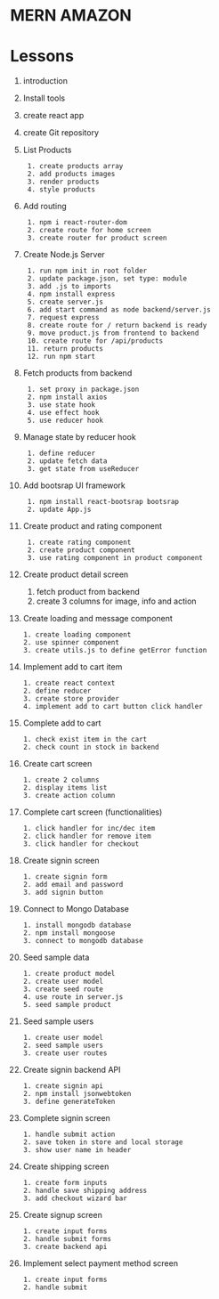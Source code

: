 # MERN AMAZON

# Lessons

1. introduction
2. Install tools
3. create react app
4. create Git repository

5. List Products

		1. create products array
		2. add products images
		3. render products
		4. style products

6. Add routing

		1. npm i react-router-dom
		2. create route for home screen
		3. create router for product screen

7. Create Node.js Server

		1. run npm init in root folder
		2. update package.json, set type: module
		3. add .js to imports
		4. npm install express
		5. create server.js
		6. add start command as node backend/server.js
		7. request express
		8. create route for / return backend is ready
		9. move product.js from frontend to backend
		10. create route for /api/products
		11. return products
		12. run npm start

8. Fetch products from backend

		1. set proxy in package.json
		2. npm install axios
		3. use state hook
		4. use effect hook
		5. use reducer hook

9. Manage state by reducer hook

		1. define reducer
		2. update fetch data
		3. get state from useReducer

10. Add bootsrap UI framework

		 1. npm install react-bootsrap bootsrap
		 2. update App.js

11. Create product and rating component

		 1. create rating component
		 2. create product component
		 3. use rating component in product component

12. Create product detail screen

   	1. fetch product from backend
   	2. create 3 columns for image, info and action

13. Create loading and message component

		1. create loading component
		2. use spinner component
		3. create utils.js to define getError function

14. Implement add to cart item

		1. create react context
		2. define reducer
		3. create store provider
		4. implement add to cart button click handler

15. Complete add to cart

		1. check exist item in the cart
		2. check count in stock in backend

16. Create cart screen

		1. create 2 columns 
		2. display items list
		3. create action column

17. Complete cart screen (functionalities)

		1. click handler for inc/dec item
		2. click handler for remove item
		3. click handler for checkout

18. Create signin screen

		1. create signin form
		2. add email and password
		3. add signin button

19. Connect to Mongo Database

		1. install mongodb database
		2. npm install mongoose
		3. connect to mongodb database

20. Seed sample data

		1. create product model
		2. create user model 
		3. create seed route
		4. use route in server.js
		5. seed sample product

21. Seed sample users

		1. create user model
		2. seed sample users
		3. create user routes

22. Create signin backend API

		1. create signin api
		2. npm install jsonwebtoken
		3. define generateToken
23. Complete signin screen

		1. handle submit action
		2. save token in store and local storage
		3. show user name in header

24. Create shipping screen

		1. create form inputs
		2. handle save shipping address
		3. add checkout wizard bar

25. Create signup screen

		1. create input forms
		2. handle submit forms
		3. create backend api

26. Implement select payment method screen

		1. create input forms
		2. handle submit


